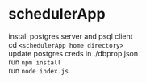 # schedulerApp

install postgres server and psql client <br />
cd `<schedulerApp home directory>` <br />
update postgres creds in ./dbprop.json <br />
run `npm install` <br />
run `node index.js` <br />
